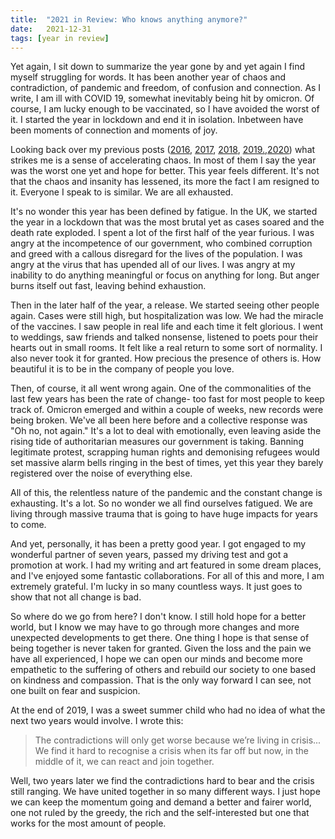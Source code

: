 ```yaml
---
title:  "2021 in Review: Who knows anything anymore?"
date:   2021-12-31 
tags: [year in review]
---
```


Yet again, I sit down to summarize the year gone by and yet again I find myself struggling for words. It has been another year of chaos and contradiction, of pandemic and freedom, of confusion and connection. As I write, I am ill with COVID 19, somewhat inevitably being hit by omicron. Of course, I am lucky enough to be vaccinated, so I have avoided the worst of it. I started the year in lockdown and end it in isolation. Inbetween have been moments of connection and moments of joy.
<!--more-->
Looking back over my previous posts ([2016](https://www.davidralphlewis.co.uk/2016-the-year-the-internet-took-over/), [2017](https://www.davidralphlewis.co.uk/2017-review-laughing-naked-emperor/), [2018](https://www.davidralphlewis.co.uk/2018-in-review-a-poem/), [2019.](https://www.davidralphlewis.co.uk/2019-year-of-contradictions/),[2020](https://www.davidralphlewis.co.uk/2019-year-of-contradictions/)) what strikes me is a sense of accelerating chaos. In most of them I say the year was the worst one yet and hope for better. This year feels different. It's not that the chaos and insanity has lessened, its more the fact I am resigned to it. Everyone I speak to is similar. We are all exhausted. 

It's no wonder this year has been defined by fatigue. In the UK, we started the year in a lockdown that was the most brutal yet as cases soared and the death rate exploded. I spent a lot of the first half of the year furious. I was angry at the incompetence of our government, who combined corruption and greed with a callous disregard for the lives of the population. I was angry at the virus that has upended all of our lives. I was  angry at my inability to do anything meaningful or focus on anything for long. But anger burns itself out fast, leaving behind exhaustion. 

Then in the later half of the year, a release. We started seeing other people again. Cases were still high, but hospitalization was low. We had the miracle of the vaccines. I saw people in real life and each time it felt glorious. I went to weddings, saw friends and talked nonsense, listened to poets pour their hearts out in small rooms. It felt like a real return to some sort of normality. I also never took it for granted. How precious the presence of others is. How beautiful it is to be in the company of people you love. 

Then, of course, it all went wrong again. One of the commonalities of the last few years has been the rate of change- too fast for most people to keep track of. Omicron emerged and within a couple of weeks, new records were being broken. We've all been here before and a collective response was "Oh no, not again." It's a lot to deal with emotionally, even leaving aside the rising tide of authoritarian measures our government is taking. Banning legitimate protest, scrapping human rights and demonising refugees would set massive alarm bells ringing in the best of times, yet this year they barely registered over the noise of everything else.

All of this, the relentless nature of the pandemic and the constant change is exhausting. It's a lot. So no wonder we all find ourselves fatigued. We are living through massive trauma that is going to have huge impacts for years to come. 

And yet, personally, it has been a pretty good year. I got engaged to my wonderful partner of seven years, passed my driving test and got a promotion at work. I had my writing and art featured in some dream places, and I've enjoyed some fantastic collaborations. For all of this and more, I am extremely grateful. I'm lucky in so many countless ways. It just goes to show that not all change is bad. 

So where do we go from here? I don't know. I still hold hope for a better world, but I know we may have to go through more changes and more unexpected developments to get there. One thing I hope is that sense of being together is never taken for granted. Given the loss and the pain we have all experienced, I hope we can open our minds and become more empathetic to the suffering of others and rebuild our society to one based on kindness and compassion. That is the only way forward I can see, not one built on fear and suspicion. 

At the end of 2019, I was a sweet summer child who had no idea of what the next two years would involve. I wrote this:

> The contradictions will only get worse because we’re living in crisis... We find it hard to recognise a crisis when its far off but now, in the middle of it, we can react and join together.

Well, two years later we find the contradictions hard to bear and the crisis still ranging. We have united together in so many different ways. I just hope we can keep the momentum going and demand a better and fairer world, one not ruled by the greedy, the rich and the self-interested but one that works for the most amount of people. 
